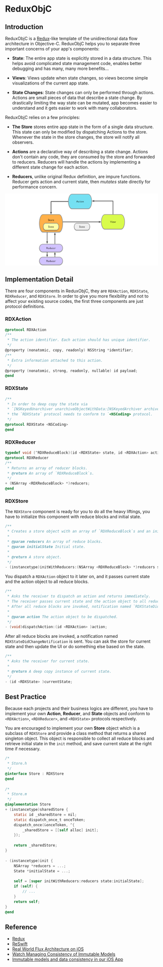 ReduxObjC
==========

Introduction
-------------

ReduxObjC is a [Redux](http://redux.js.org/docs/introduction/index.html)-like template of the unidirectional data flow architecture in Objective-C. ReduxObjC helps you to separate three important concerns of your app's components:

- **State**: The entire app state is explicitly stored in a data structure. This helps avoid complicated state management code, enables better debugging and has many, many more benefits...

- **Views**: Views update when state changes, so views become simple visualizations of the current app state.

- **State Changes**: State changes can only be performed through actions. Actions are small pieces of data that describe a state change. By drastically limiting the way state can be mutated, app becomes easier to understand and it gets easier to work with many collaborators.

ReduxObjC relies on a few principles:

- **The Store** stores entire app state in the form of a single data structure. This state can only be modified by dispatching Actions to the store. Whenever the state in the store changes, the store will notify all observers.

- **Actions** are a declarative way of describing a state change. Actions don't contain any code, they are consumed by the store and forwarded to reducers. Reducers will handle the actions by implementing a different state change for each action.

- **Reducers**, unlike original Redux definition, are impure functions. Reducer gets action and current state, then _mutates_ state directly for performance concern.

![](./Redux.jpg)

Implementation Detail
----------------------

There are four components in ReduxObjC, they are `RDXAction`, `RDXState`, `RDXReducer`, and `RDXStore`. In order to give you more flexibility and not to affect your existing source codes, the first three components are just protocol definitions.

### RDXAction

```objective-c
@protocol RDXAction
/**
 * The action identifier. Each action should has unique identifier.
 */
@property (nonatomic, copy, readonly) NSString *identifier;
/**
 * Extra information attached to this action.
 */
@property (nonatomic, strong, readonly, nullable) id payload;
@end
```

### RDXState

```objective-c
/**
 * In order to deep copy the state via
 * `[NSKeyedUnarchiver unarchiveObjectWithData:[NSKeyedArchiver archivedDataWithRootObject:state]]`,
 * the `RDXState` protocol needs to conform to `<NSCoding> protocol.
 */
@protocol RDXState <NSCoding>
@end
```

### RDXReducer

```objective-c
typedef void (^RDXReduceBlock)(id <RDXState> state, id <RDXAction> action);
@protocol RDXReducer
/**
 * Returns an array of reducer blocks.
 * @return An array of `RDXReduceBlock`s.
 */
+ (NSArray <RDXReduceBlock> *)reducers;
@end
```

### RDXStore

The `RDXStore` component is ready for you to do all the heavy liftings, you have to initialize this component with reduce blocks and initial state.

```objective-c
/**
 * Creates a store object with an array of `RDXReduceBlock`s and an initial state.
 *
 * @param reducers An array of reduce blocks.
 * @param initialState Initial state.
 * 
 * @return A store object.
 */
- (instancetype)initWithReducers:(NSArray <RDXReduceBlock> *)reducers state:(id <RDXState> )initialState NS_DESIGNATED_INITIALIZER;
```

You dispatch a `RDXAction` object to it later on, and it passes current state and the action object to all reduce blocks.

```objective-c
/**
 * Asks the receiver to dispatch an action and returns immediately.
 * The receiver passes current state and the action object to all reduce blocks.
 * After all reduce blocks are invoked, notification named `RDXStateDidChangeNotification` is sent, the sender is the store object and the userInfo is `nil`.
 *
 * @param action The action object to be dispatched.
 */
- (void)dispatchAction:(id <RDXAction> )action;
```

After all reduce blocks are invoked, a notification named `RDXStateDidChangeNotification` is sent. You can ask the store for current state and then update the UI or do something else based on the state.

```objective-c
/**
 * Asks the receiver for current state.
 *
 * @return A deep copy instance of current state.
 */
- (id <RDXState> )currentState;
```

Best Practice
--------------

Because each projects and their business logics are different, you have to implement your own **Action**, **Reducer**, and **State** objects and conform to `<RDXAction>`, `<RDXReducer>`, and `<RDXState>` protocols respectively.

You are encouraged to implement your own **Store** object which is a subclass of `RDXStore` and provide a class method that returns a shared singleton object. This object is responsible to collect all reduce blocks and retrieve initial state in the `init` method, and save current state at the right time if necessary.

```objective-c
/*
 * Store.h
 */
@interface Store : RDXStore
@end

/*
 * Store.m
 */
@implementation Store
+ (instancetype)sharedStore {
    static id _sharedStore = nil;
    static dispatch_once_t onceToken;
    dispatch_once(&onceToken, ^{
        _sharedStore = [[self alloc] init];
    });

    return _sharedStore;
}

- (instancetype)init {
    NSArray *reducers = ...;
    State *initialState = ...;

    self = [super initWithReducers:reducers state:initialState];
    if (self) {
        // ...
    }
    return self;
}
@end
```

Reference
----------

- [Redux](http://redux.js.org/docs/introduction/index.html)
- [ReSwift](https://github.com/ReSwift/ReSwift)
- [Real World Flux Architecture on iOS](http://blog.benjamin-encz.de/post/real-world-flux-ios/)
- [Watch Managing Consistency of Immutable Models](https://news.realm.io/news/slug-peter-livesey-managing-consistency-immutable-models/)
- [Immutable models and data consistency in our iOS App](https://medium.com/@Pinterest_Engineering/immutable-models-and-data-consistency-in-our-ios-app-d10e248bfef8)
